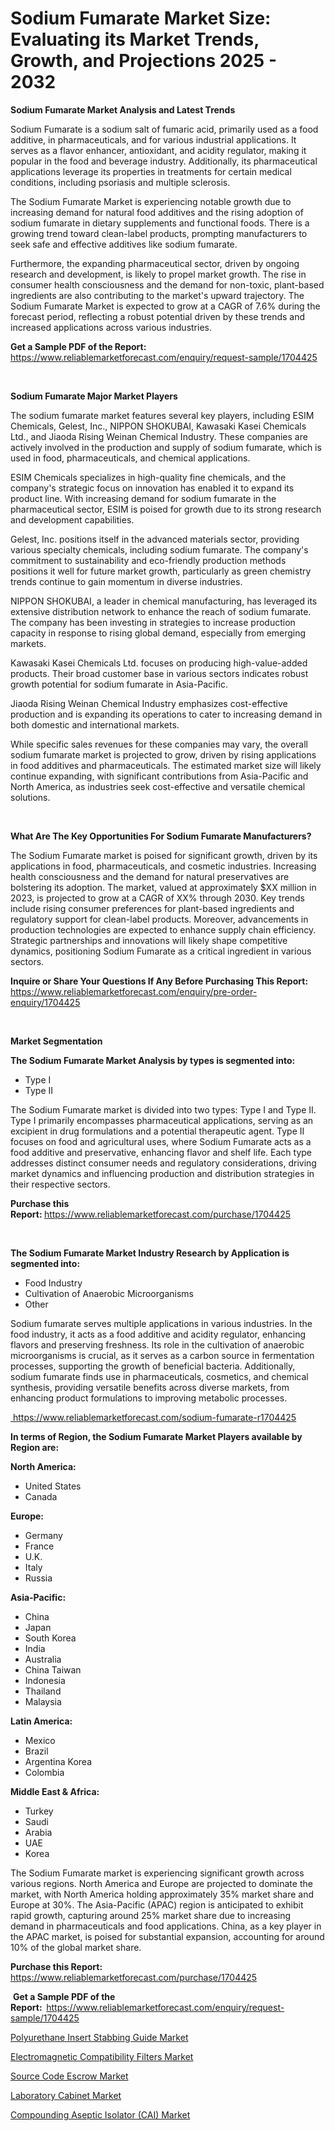 <p><h1>Sodium Fumarate Market Size: Evaluating its Market Trends, Growth, and Projections 2025 - 2032</h1></p><p><strong>Sodium Fumarate Market Analysis and Latest Trends</strong></p>
<p><p>Sodium Fumarate is a sodium salt of fumaric acid, primarily used as a food additive, in pharmaceuticals, and for various industrial applications. It serves as a flavor enhancer, antioxidant, and acidity regulator, making it popular in the food and beverage industry. Additionally, its pharmaceutical applications leverage its properties in treatments for certain medical conditions, including psoriasis and multiple sclerosis. </p><p>The Sodium Fumarate Market is experiencing notable growth due to increasing demand for natural food additives and the rising adoption of sodium fumarate in dietary supplements and functional foods. There is a growing trend toward clean-label products, prompting manufacturers to seek safe and effective additives like sodium fumarate. </p><p>Furthermore, the expanding pharmaceutical sector, driven by ongoing research and development, is likely to propel market growth. The rise in consumer health consciousness and the demand for non-toxic, plant-based ingredients are also contributing to the market's upward trajectory. The Sodium Fumarate Market is expected to grow at a CAGR of 7.6% during the forecast period, reflecting a robust potential driven by these trends and increased applications across various industries.</p></p>
<p><strong>Get a Sample PDF of the Report:&nbsp;</strong> <a href="https://www.reliablemarketforecast.com/enquiry/request-sample/1704425?utm_campaign=1832&utm_medium=2&utm_source=Github&utm_content=ia&utm_term=27032025&utm_id=sodium-fumarate">https://www.reliablemarketforecast.com/enquiry/request-sample/1704425</a></p>
<p>&nbsp;</p>
<p><strong>Sodium Fumarate Major Market Players</strong></p>
<p><p>The sodium fumarate market features several key players, including ESIM Chemicals, Gelest, Inc., NIPPON SHOKUBAI, Kawasaki Kasei Chemicals Ltd., and Jiaoda Rising Weinan Chemical Industry. These companies are actively involved in the production and supply of sodium fumarate, which is used in food, pharmaceuticals, and chemical applications.</p><p>ESIM Chemicals specializes in high-quality fine chemicals, and the company's strategic focus on innovation has enabled it to expand its product line. With increasing demand for sodium fumarate in the pharmaceutical sector, ESIM is poised for growth due to its strong research and development capabilities.</p><p>Gelest, Inc. positions itself in the advanced materials sector, providing various specialty chemicals, including sodium fumarate. The company's commitment to sustainability and eco-friendly production methods positions it well for future market growth, particularly as green chemistry trends continue to gain momentum in diverse industries.</p><p>NIPPON SHOKUBAI, a leader in chemical manufacturing, has leveraged its extensive distribution network to enhance the reach of sodium fumarate. The company has been investing in strategies to increase production capacity in response to rising global demand, especially from emerging markets.</p><p>Kawasaki Kasei Chemicals Ltd. focuses on producing high-value-added products. Their broad customer base in various sectors indicates robust growth potential for sodium fumarate in Asia-Pacific. </p><p>Jiaoda Rising Weinan Chemical Industry emphasizes cost-effective production and is expanding its operations to cater to increasing demand in both domestic and international markets.</p><p>While specific sales revenues for these companies may vary, the overall sodium fumarate market is projected to grow, driven by rising applications in food additives and pharmaceuticals. The estimated market size will likely continue expanding, with significant contributions from Asia-Pacific and North America, as industries seek cost-effective and versatile chemical solutions.</p></p>
<p>&nbsp;</p>
<p><strong>What Are The Key Opportunities For Sodium Fumarate Manufacturers?</strong></p>
<p><p>The Sodium Fumarate market is poised for significant growth, driven by its applications in food, pharmaceuticals, and cosmetic industries. Increasing health consciousness and the demand for natural preservatives are bolstering its adoption. The market, valued at approximately $XX million in 2023, is projected to grow at a CAGR of XX% through 2030. Key trends include rising consumer preferences for plant-based ingredients and regulatory support for clean-label products. Moreover, advancements in production technologies are expected to enhance supply chain efficiency. Strategic partnerships and innovations will likely shape competitive dynamics, positioning Sodium Fumarate as a critical ingredient in various sectors.</p></p>
<p><strong>Inquire or Share Your Questions If Any Before Purchasing This Report:</strong> <a href="https://www.reliablemarketforecast.com/enquiry/pre-order-enquiry/1704425?utm_campaign=1832&utm_medium=2&utm_source=Github&utm_content=ia&utm_term=27032025&utm_id=sodium-fumarate">https://www.reliablemarketforecast.com/enquiry/pre-order-enquiry/1704425</a></p>
<p>&nbsp;</p>
<p><strong>Market Segmentation</strong></p>
<p><strong>The Sodium Fumarate Market Analysis by types is segmented into:</strong></p>
<p><ul><li>Type I</li><li>Type II</li></ul></p>
<p><p>The Sodium Fumarate market is divided into two types: Type I and Type II. Type I primarily encompasses pharmaceutical applications, serving as an excipient in drug formulations and a potential therapeutic agent. Type II focuses on food and agricultural uses, where Sodium Fumarate acts as a food additive and preservative, enhancing flavor and shelf life. Each type addresses distinct consumer needs and regulatory considerations, driving market dynamics and influencing production and distribution strategies in their respective sectors.</p></p>
<p><strong>Purchase this Report:&nbsp;</strong><a href="https://www.reliablemarketforecast.com/purchase/1704425?utm_campaign=1832&utm_medium=2&utm_source=Github&utm_content=ia&utm_term=27032025&utm_id=sodium-fumarate">https://www.reliablemarketforecast.com/purchase/1704425</a></p>
<p>&nbsp;</p>
<p><strong>The Sodium Fumarate Market Industry Research by Application is segmented into:</strong></p>
<p><ul><li>Food Industry</li><li>Cultivation of Anaerobic Microorganisms</li><li>Other</li></ul></p>
<p><p>Sodium fumarate serves multiple applications in various industries. In the food industry, it acts as a food additive and acidity regulator, enhancing flavors and preserving freshness. Its role in the cultivation of anaerobic microorganisms is crucial, as it serves as a carbon source in fermentation processes, supporting the growth of beneficial bacteria. Additionally, sodium fumarate finds use in pharmaceuticals, cosmetics, and chemical synthesis, providing versatile benefits across diverse markets, from enhancing product formulations to improving metabolic processes.</p></p>
<p><a href="https://www.reliablemarketforecast.com/sodium-fumarate-r1704425?utm_campaign=1832&utm_medium=2&utm_source=Github&utm_content=ia&utm_term=27032025&utm_id=sodium-fumarate">&nbsp;https://www.reliablemarketforecast.com/sodium-fumarate-r1704425</a></p>
<p><strong>In terms of Region, the Sodium Fumarate Market Players available by Region are:</strong></p>
<p>
    <p> <strong> North America: </strong>
        <ul>
            <li>United States</li>
            <li>Canada</li>
        </ul>
        </p> 
    <p> <strong> Europe: </strong>
        <ul>
            <li>Germany</li>
            <li>France</li>
            <li>U.K.</li>
            <li>Italy</li>
            <li>Russia</li>
        </ul>
        </p> 
    <p> <strong> Asia-Pacific: </strong>
        <ul>
            <li>China</li>
            <li>Japan</li>
            <li>South Korea</li>
            <li>India</li>
            <li>Australia</li>
            <li>China Taiwan</li>
            <li>Indonesia</li>
            <li>Thailand</li>
            <li>Malaysia</li>
        </ul>
        </p> 
    <p> <strong> Latin America: </strong>
        <ul>
            <li>Mexico</li>
            <li>Brazil</li>
            <li>Argentina Korea</li>
            <li>Colombia</li>
        </ul>
        </p> 
    <p> <strong> Middle East & Africa: </strong>
        <ul>
            <li>Turkey</li>
            <li>Saudi</li>
            <li>Arabia</li>
            <li>UAE</li>
            <li>Korea</li>
        </ul>
    </p>
    </p>
<p><p>The Sodium Fumarate market is experiencing significant growth across various regions. North America and Europe are projected to dominate the market, with North America holding approximately 35% market share and Europe at 30%. The Asia-Pacific (APAC) region is anticipated to exhibit rapid growth, capturing around 25% market share due to increasing demand in pharmaceuticals and food applications. China, as a key player in the APAC market, is poised for substantial expansion, accounting for around 10% of the global market share.</p></p>
<p><strong>Purchase this Report: </strong><a href="https://www.reliablemarketforecast.com/purchase/1704425?utm_campaign=1832&utm_medium=2&utm_source=Github&utm_content=ia&utm_term=27032025&utm_id=sodium-fumarate">https://www.reliablemarketforecast.com/purchase/1704425</a></p>
<p>&nbsp;<strong>Get a Sample PDF of the Report:&nbsp;&nbsp;</strong><a href="https://www.reliablemarketforecast.com/enquiry/request-sample/1704425?utm_campaign=1832&utm_medium=2&utm_source=Github&utm_content=ia&utm_term=27032025&utm_id=sodium-fumarate">https://www.reliablemarketforecast.com/enquiry/request-sample/1704425</a></p>
<p><strong></strong></p>
<p><p><a href="https://github.com/thapabylers2/Market-Research-Report-List-1/blob/main/polyurethane-insert-stabbing-guide-market.md?utm_campaign=1832&utm_medium=2&utm_source=Github&utm_content=ia&utm_term=27032025&utm_id=sodium-fumarate">Polyurethane Insert Stabbing Guide Market</a></p><p><a href="https://github.com/muskoaizahfi/Market-Research-Report-List-1/blob/main/electromagnetic-compatibility-filters-market.md?utm_campaign=1832&utm_medium=2&utm_source=Github&utm_content=ia&utm_term=27032025&utm_id=sodium-fumarate">Electromagnetic Compatibility Filters Market</a></p><p><a href="https://github.com/motosyuliq/Market-Research-Report-List-1/blob/main/source-code-escrow-market.md?utm_campaign=1832&utm_medium=2&utm_source=Github&utm_content=ia&utm_term=27032025&utm_id=sodium-fumarate">Source Code Escrow Market</a></p><p><a href="https://github.com/spehnluenaru/Market-Research-Report-List-1/blob/main/laboratory-cabinet-market.md?utm_campaign=1832&utm_medium=2&utm_source=Github&utm_content=ia&utm_term=27032025&utm_id=sodium-fumarate">Laboratory Cabinet Market</a></p><p><a href="https://github.com/ryantindyaiz/Market-Research-Report-List-1/blob/main/compounding-aseptic-isolator-cai-market.md?utm_campaign=1832&utm_medium=2&utm_source=Github&utm_content=ia&utm_term=27032025&utm_id=sodium-fumarate">Compounding Aseptic Isolator (CAI) Market</a></p></p>
